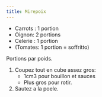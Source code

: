 ```yaml
---
title: Mirepoix
---
```


- Carrots : 1 portion
- Oignon: 2 portions
- Celerie : 1 portion
- (Tomates: 1 portion = soffritto)

Portions par poids.

1. Coupez tout en cube assez gros:
   - 1cm3 pour bouillon et sauces
   - Plus gros pour rotir.
1. Sautez a la poele.

